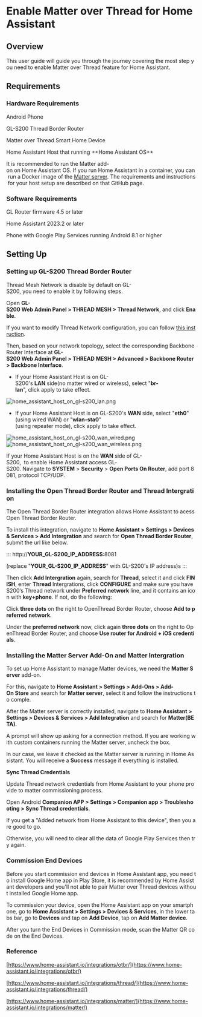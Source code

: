 # Enable Matter over Thread for Home Assistant

## Overview

This user guide will guide you through the journey covering the most step you need to enable Matter over Thread feature for Home Assistant.

## Requirements

### Hardware Requirements

Android Phone

GL-S200 Thread Border Router

Matter over Thread Smart Home Device

Home Assistant Host that running ++Home Assistant OS++

It is recommended to run the Matter add-on on Home Assistant OS. If you run Home Assistant in a container, you can run a Docker image of the [Matter server](https://github.com/home-assistant-libs/python-matter-server). The requirements and instructions for your host setup are described on that GitHub page.

### Software Requirements  

GL Router firmware 4.5 or later

Home Assistant 2023.2 or later

Phone with Google Play Services running Android 8.1 or higher

## Setting Up

### Setting up GL-S200 Thread Border Router

Thread Mesh Network is disable by default on GL-S200, you need to enable it by following steps.

Open **GL-S200 Web Admin Panel > THREAD MESH > Thread Network**, and click **Enable**.

If you want to modify Thread Network configuration, you can follow [this instruction](https://docs.gl-inet.com/iot/en/thread_board_router/gl-s20/user_manual/#manual-setup).

Then, based on your network topology, select the corresponding Backbone Router Interface at **GL-S200 Web Admin Panel > THREAD MESH > Advanced > Backbone Router > Backbone Interface**.

*   If your Home Assistant Host is on GL-S200's **LAN** side(no matter wired or wireless), select "**br-lan**", click apply to take effect.
    

![home_assistant_host_on_gl-s200_lan.png](https://static.gl-inet.com/docs/iot/en/thread_board_router/gl-s200/enable_matter_over_thread_for_home_assistant/home_assistant_host_on_gl-s200_lan.png)

*   If your Home Assistant Host is on GL-S200's **WAN** side, select "**eth0**"(using wired WAN) or "**wlan-sta0**"(using repeater mode), click apply to take effect.
    

![home_assistant_host_on_gl-s200_wan_wired.png](https://static.gl-inet.com/docs/iot/en/thread_board_router/gl-s200/enable_matter_over_thread_for_home_assistant/home_assistant_host_on_gl-s200_wan_wired.png)![home_assistant_host_on_gl-s200_wan_wireless.png](https://static.gl-inet.com/docs/iot/en/thread_board_router/gl-s200/enable_matter_over_thread_for_home_assistant/home_assistant_host_on_gl-s200_wan_wireless.png)

If your Home Assistant Host is on the **WAN** side of GL-S200,  to enable Home Assistant access GL-S200. Navigate to **SYSTEM** > **Security** > **Open Ports On Router**, add port 8081, protocol TCP/UDP.

### Installing the Open Thread Border Router and Thread Intergration

The Open Thread Border Router integration allows Home Assistant to acess Open Thread Border Router.

To install this integration, navigate to **Home Assistant > Settings > Devices & Services > Add Intergration** and search for **Open Thread Border Router**, submit the url like below.

:::
http://**YOUR\_GL-S200\_IP\_ADDRESS**:8081

(replace "**YOUR\_GL-S200\_IP\_ADDRESS**" with GL-S200's IP address)s
:::

Then click **Add Intergration** again, search for **Thread**, select it and click **FINISH**, enter **Thread** Intergrations, click **CONFIGURE** and make sure you have S200‘s Thread network under **Preferred network** line, and it contains an icon with **key+phone**. If not, do the following:

Click **three dots** on the right to OpenThread Border Router, choose **Add to preferred network**.

Under the **preferred network** now, click again **three dots** on the right to OpenThread Border Router, and choose **Use router for Android + iOS credentials**.

### Installing the Matter Server Add-On and Matter Intergration

To set up Home Assistant to manage Matter devices, we need the **Matter Server** add-on.

For this, navigate to **Home Assistant > Settings > Add-Ons > Add-On Store** and search for **Matter server**, select it and follow the instructions to comple.

After the Matter server is correctly installed, navigate to **Home Assistant >** **Settings > Devices & Services > Add Integration** and search for **Matter(BETA)**.

A prompt will show up asking for a connection method. If you are working with custom containers running the Matter server, uncheck the box.

In our case, we leave it checked as the Matter server is running in Home Assistant. You will receive a **Success** message if everything is installed.

**Sync Thread Credentials**

Update Thread network credentials from Home Assistant to your phone provide to matter commissioning process.

Open Android **Companion APP > Settings > Companion app > Troubleshooting > Sync Thread credentials**.

If you get a "Added network from Home Assistant to this device", then you are good to go.

Otherwise, you will need to clear all the data of Google Play Services then try again.

### Commission End Devices

Before you start commission end devices in Home Assistant app, you need to install Google Home app in Play Store, it is recommended by Home Assistant developers and you'll not able to pair Matter over Thread devices without installed Google Home app.

To commission your device, open the Home Assistant app on your smartphone, go to **Home Assistant > Settings > Devices & Services**, in the lower tabs bar, go to **Devices** and tap on **Add Device**, tap on **Add Matter device**.

After you turn the End Devices in Commission mode, scan the Matter QR code on the End Devices. 

### Reference

[https://www.home-assistant.io/integrations/otbr/](https://www.home-assistant.io/integrations/otbr/)

[https://www.home-assistant.io/integrations/thread/](https://www.home-assistant.io/integrations/thread/)

[https://www.home-assistant.io/integrations/matter/](https://www.home-assistant.io/integrations/matter/)